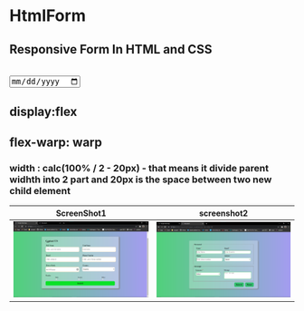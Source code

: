 # HtmlForm
## Responsive Form In HTML and CSS
## <input type="date">
## display:flex
## flex-warp: warp
### width : calc(100% / 2 - 20px) - that means it divide parent widhth into  2 part and 20px is the space between two new child element
| ScreenShot1 | screenshot2 |
|-------------|-------------|
| ![atl text](Screenshot%202021-03-03%20194653.png) | ![alt text](Screenshot%202021-03-03%20194704.png) |

